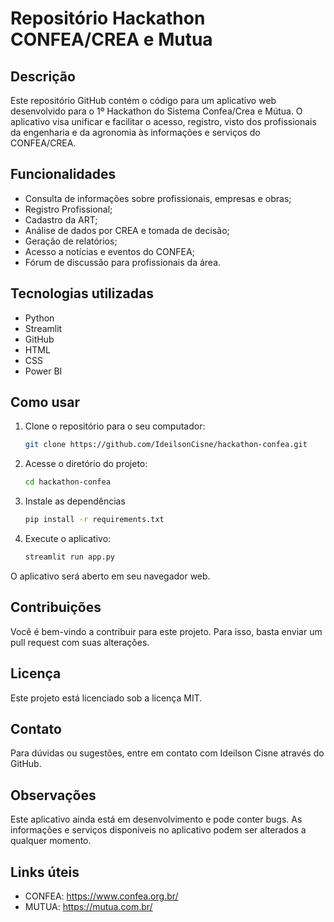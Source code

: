 # Repositório Hackathon CONFEA/CREA e Mutua

## Descrição

Este repositório GitHub contém o código para um aplicativo web desenvolvido para o 1º Hackathon do Sistema Confea/Crea e Mútua. O aplicativo visa unificar e facilitar o acesso, registro, visto dos profissionais da engenharia e da agronomia às informações e serviços do CONFEA/CREA.

## Funcionalidades

- Consulta de informações sobre profissionais, empresas e obras;
- Registro Profissional;
- Cadastro da ART;
- Análise de dados por CREA e tomada de decisão;
- Geração de relatórios;
- Acesso a notícias e eventos do CONFEA;
- Fórum de discussão para profissionais da área.

## Tecnologias utilizadas

- Python
- Streamlit
- GitHub
- HTML
- CSS
- Power BI

## Como usar

1. Clone o repositório para o seu computador:
   ```bash
   git clone https://github.com/IdeilsonCisne/hackathon-confea.git
   ```

2. Acesse o diretório do projeto:
    ```bash
    cd hackathon-confea
    ```
3. Instale as dependências
    ```bash
    pip install -r requirements.txt
    ```
4. Execute o aplicativo:
    ```bash
    streamlit run app.py
    ```

O aplicativo será aberto em seu navegador web.

## Contribuições
Você é bem-vindo a contribuir para este projeto. Para isso, basta enviar um pull request com suas alterações.

## Licença
Este projeto está licenciado sob a licença MIT.

## Contato
Para dúvidas ou sugestões, entre em contato com Ideilson Cisne através do GitHub.

## Observações
Este aplicativo ainda está em desenvolvimento e pode conter bugs.
As informações e serviços disponíveis no aplicativo podem ser alterados a qualquer momento.

## Links úteis
- CONFEA: https://www.confea.org.br/
- MUTUA: https://mutua.com.br/
